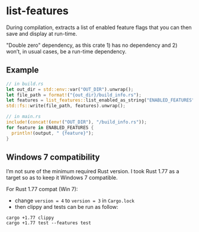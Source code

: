 # list-features

During compilation, extracts a list of enabled feature flags that you can then save and display at run-time.

"Double zero" dependency, as this crate 1) has no dependency and 2) won’t, in usual cases, be a run-time dependency.


## Example
```rust
// in build.rs
let out_dir = std::env::var("OUT_DIR").unwrap();
let file_path = format!("{out_dir}/build_info.rs");
let features = list_features::list_enabled_as_string("ENABLED_FEATURES", None);
std::fs::write(file_path, features).unwrap();

// in main.rs
include!(concat!(env!("OUT_DIR"), "/build_info.rs"));
for feature in ENABLED_FEATURES {
  println!(output, " {feature}");
}
```


## Windows 7 compatibility
I’m not sure of the minimum required Rust version. I took Rust 1.77 as a target so as to keep it Windows 7 compatible.

For Rust 1.77 compat (Win 7):
- change `version = 4` to `version = 3` in `Cargo.lock`
- then clippy and tests can be run as follow:
```
cargo +1.77 clippy
cargo +1.77 test --features test
```
